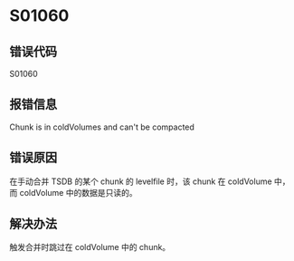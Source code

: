 # S01060

## 错误代码

S01060

## 报错信息

Chunk <chunkId> is in coldVolumes and can't be compacted

## 错误原因

在手动合并 TSDB 的某个 chunk 的 levelfile 时，该 chunk 在 coldVolume 中，而 coldVolume 中的数据是只读的。

## 解决办法

触发合并时跳过在 coldVolume 中的 chunk。


